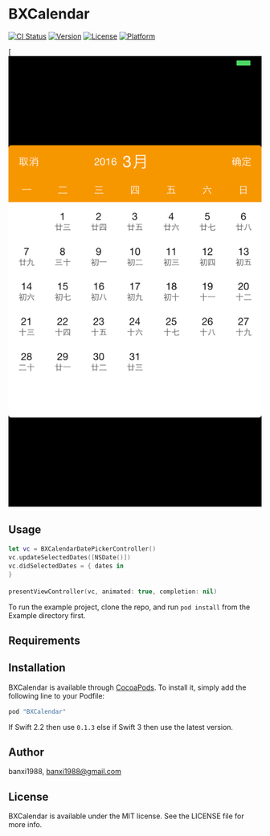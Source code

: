 # BXCalendar

[![CI Status](http://img.shields.io/travis/banxi1988/BXCalendar.svg?style=flat)](https://travis-ci.org/banxi1988/BXCalendar)
[![Version](https://img.shields.io/cocoapods/v/BXCalendar.svg?style=flat)](http://cocoapods.org/pods/BXCalendar)
[![License](https://img.shields.io/cocoapods/l/BXCalendar.svg?style=flat)](http://cocoapods.org/pods/BXCalendar)
[![Platform](https://img.shields.io/cocoapods/p/BXCalendar.svg?style=flat)](http://cocoapods.org/pods/BXCalendar)

[![Preview1](./ScreenShots/bx_calendar_01.png)

## Usage


```swift
let vc = BXCalendarDatePickerController()
vc.updateSelectedDates([NSDate()])
vc.didSelectedDates = { dates in
}

presentViewController(vc, animated: true, completion: nil)
```

To run the example project, clone the repo, and run `pod install` from the Example directory first.

## Requirements

## Installation

BXCalendar is available through [CocoaPods](http://cocoapods.org). To install
it, simply add the following line to your Podfile:

```ruby
pod "BXCalendar"
```

If Swift 2.2 then use `0.1.3` else if Swift 3 then use the latest version.

## Author

banxi1988, banxi1988@gmail.com

## License

BXCalendar is available under the MIT license. See the LICENSE file for more info.
